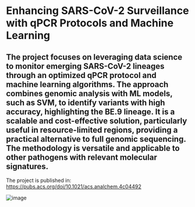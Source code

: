 # Enhancing SARS-CoV-2 Surveillance with qPCR Protocols and Machine Learning

## The project focuses on leveraging data science to monitor emerging SARS-CoV-2 lineages through an optimized qPCR protocol and machine learning algorithms. The approach combines genomic analysis with ML models, such as SVM, to identify variants with high accuracy, highlighting the BE.9 lineage. It is a scalable and cost-effective solution, particularly useful in resource-limited regions, providing a practical alternative to full genomic sequencing. The methodology is versatile and applicable to other pathogens with relevant molecular signatures.
The project is published in: https://pubs.acs.org/doi/10.1021/acs.analchem.4c04492

![image](https://github.com/user-attachments/assets/ba9dde68-a357-47a1-89c6-9be1218d1c1d)
